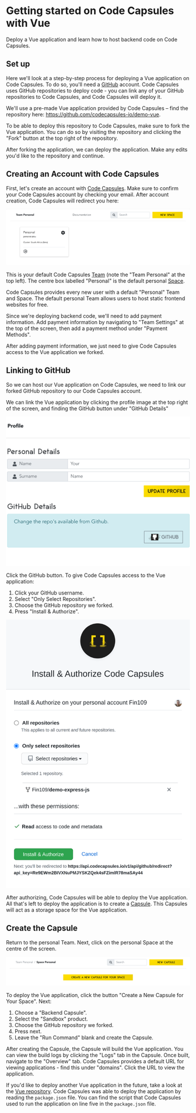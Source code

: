 
# Getting started on Code Capsules with Vue
Deploy a Vue application and learn how to host backend code on Code Capsules. 

## Set up

Here we'll look at a step-by-step process for deploying a Vue application on Code Capsules. To do so, you'll need a [GitHub](www.github.com) account. Code Capsules uses GitHub repositories to deploy code - you can link any of your GitHub repositories to Code Capsules, and Code Capsules will deploy it.

We'll use a pre-made Vue application provided by Code Capsules – find the repository here: https://github.com/codecapsules-io/demo-vue.

To be able to deploy this repository to Code Capsules, make sure to fork the Vue application. You can do so by visiting the repository and clicking the "Fork" button at the top right of the repository. 

After forking the application, we can deploy the application. Make any edits you'd like to the repository and continue.

## Creating an Account with Code Capsules

First, let's create an account with [Code Capsules](https://codecapsules.io). Make sure to confirm your Code Capsules account by checking your email. After account creation, Code Capsules will redirect you here:

![login_screen](images/login.png)

This is your default Code Capsules [Team](https://codecapsules.io/docs/faq/what-is-a-team/) (note the "Team Personal" at the top left). The centre box labelled "Personal" is the default personal [Space](https://codecapsules.io/docs/faq/what-is-a-space/). 

Code Capsules provides every new user with a default "Personal" Team and Space. The default personal Team allows users to host static frontend websites for free.

Since we're deploying backend code, we'll need to add payment information. Add payment information by navigating to "Team Settings" at the top of the screen, then add a payment method under "Payment Methods".

After adding payment information, we just need to give Code Capsules access to the Vue application we forked.

## Linking to GitHub

So we can host our Vue application on Code Capsules, we need to link our forked GitHub repository to our Code Capsules account.

We can link the Vue application by clicking the profile image at the top right of the screen, and finding the GitHub button under "GitHub Details"

![git-button](images/git-button.png)

Click the GitHub button. To give Code Capsules access to the Vue application:

1. Click your GitHub username.
2. Select "Only Select Repositories".
3. Choose the GitHub repository we forked.
4. Press "Install & Authorize".

![install&authorize](images/authorize_cc.png)

After authorizing, Code Capsules will be able to deploy the Vue application. All that's left to deploy the application is to create a [Capsule](https://codecapsules.io/docs/faq/what-is-a-capsule). This Capsules will act as a storage space for the Vue application.

## Create the Capsule

Return to the personal Team. Next, click on the personal Space at the centre of the screen.

![space_image](images/space.png)

To deploy the Vue application, click the button "Create a New Capsule for Your Space". Next:

1. Choose a "Backend Capsule".
2. Select the "Sandbox" product.
3. Choose the GitHub repository we forked.
4. Press next.
5. Leave the "Run Command" blank and create the Capsule.

After creating the Capsule, the Capsule will build the Vue application. You can view the build logs by clicking the "Logs" tab in the Capsule. Once built, navigate to the "Overview" tab. Code Capsules provides a default URL for viewing applications - find this under "domains". Click the URL to view the application.

If you'd like to deploy another Vue application in the future, take a look at the [Vue repository](https://github.com/codecapsules-io/demo-vue). Code Capsules was able to deploy the application by reading the `package.json` file. You can find the script that Code Capsules used to run the application on line five in the `package.json` file.